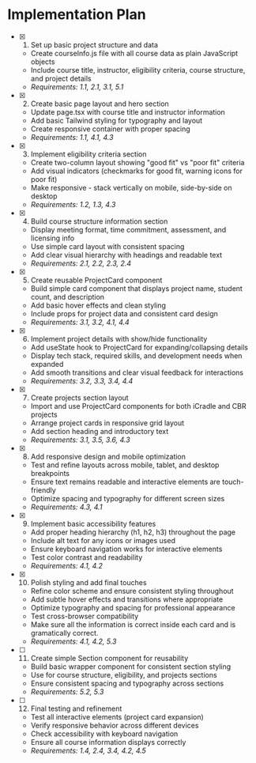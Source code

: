 # Implementation Plan

- [x] 1. Set up basic project structure and data

  - Create courseInfo.js file with all course data as plain JavaScript objects
  - Include course title, instructor, eligibility criteria, course structure, and project details
  - _Requirements: 1.1, 2.1, 3.1, 5.1_

- [x] 2. Create basic page layout and hero section

  - Update page.tsx with course title and instructor information
  - Add basic Tailwind styling for typography and layout
  - Create responsive container with proper spacing
  - _Requirements: 1.1, 4.1, 4.3_

- [x] 3. Implement eligibility criteria section

  - Create two-column layout showing "good fit" vs "poor fit" criteria
  - Add visual indicators (checkmarks for good fit, warning icons for poor fit)
  - Make responsive - stack vertically on mobile, side-by-side on desktop
  - _Requirements: 1.2, 1.3, 4.3_

- [x] 4. Build course structure information section

  - Display meeting format, time commitment, assessment, and licensing info
  - Use simple card layout with consistent spacing
  - Add clear visual hierarchy with headings and readable text
  - _Requirements: 2.1, 2.2, 2.3, 2.4_

- [x] 5. Create reusable ProjectCard component

  - Build simple card component that displays project name, student count, and description
  - Add basic hover effects and clean styling
  - Include props for project data and consistent card design
  - _Requirements: 3.1, 3.2, 4.1, 4.4_

- [x] 6. Implement project details with show/hide functionality

  - Add useState hook to ProjectCard for expanding/collapsing details
  - Display tech stack, required skills, and development needs when expanded
  - Add smooth transitions and clear visual feedback for interactions
  - _Requirements: 3.2, 3.3, 3.4, 4.4_

- [x] 7. Create projects section layout

  - Import and use ProjectCard components for both iCradle and CBR projects
  - Arrange project cards in responsive grid layout
  - Add section heading and introductory text
  - _Requirements: 3.1, 3.5, 3.6, 4.3_

- [x] 8. Add responsive design and mobile optimization

  - Test and refine layouts across mobile, tablet, and desktop breakpoints
  - Ensure text remains readable and interactive elements are touch-friendly
  - Optimize spacing and typography for different screen sizes
  - _Requirements: 4.3, 4.1_

- [x] 9. Implement basic accessibility features

  - Add proper heading hierarchy (h1, h2, h3) throughout the page
  - Include alt text for any icons or images used
  - Ensure keyboard navigation works for interactive elements
  - Test color contrast and readability
  - _Requirements: 4.1, 4.2_

- [x] 10. Polish styling and add final touches

  - Refine color scheme and ensure consistent styling throughout
  - Add subtle hover effects and transitions where appropriate
  - Optimize typography and spacing for professional appearance
  - Test cross-browser compatibility
  - Make sure all the information is correct inside each card and is gramatically correct.
  - _Requirements: 4.1, 4.2, 5.3_

- [ ] 11. Create simple Section component for reusability

  - Build basic wrapper component for consistent section styling
  - Use for course structure, eligibility, and projects sections
  - Ensure consistent spacing and typography across sections
  - _Requirements: 5.2, 5.3_

- [ ] 12. Final testing and refinement
  - Test all interactive elements (project card expansion)
  - Verify responsive behavior across different devices
  - Check accessibility with keyboard navigation
  - Ensure all course information displays correctly
  - _Requirements: 1.4, 2.4, 3.4, 4.2, 4.5_
